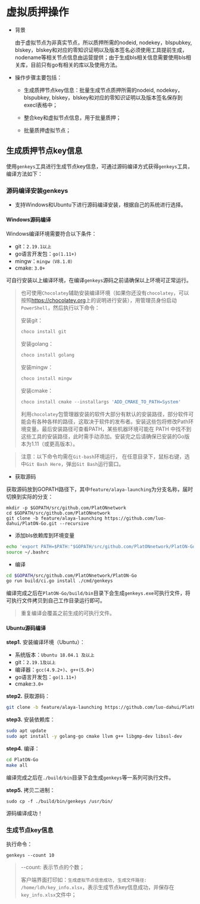 
# 虚拟质押操作
- 背景

  由于虚拟节点为非真实节点，所以质押所需的nodeid, nodekey，blspubkey, blskey，blskey和对应的零知识证明以及版本签名必须使用工具提前生成，nodename等相关节点信息由运营提供；由于生成bls相关信息需要使用bls相关库，目前只有go有相关的库以及使用方法。

- 操作步骤主要包括：

  - 生成质押节点key信息：批量生成节点质押所需的nodeid, nodekey，blspubkey, blskey，blskey和对应的零知识证明以及版本签名保存到execl表格中；
  - 整合key和虚拟节点信息，用于批量质押；

  - 批量质押虚拟节点；

## 生成质押节点key信息

使用`genkeys`工具进行生成节点key信息，可通过源码编译方式获得`genkeys`工具，编译方法如下：

### 源码编译安装genkeys

- 支持Windows和Ubuntu下进行源码编译安装，根据自己的系统进行选择。

#### Windows源码编译

Windows编译环境需要符合以下条件：

- git：`2.19.1以上`
- go语言开发包：`go(1.11+)`
- mingw：`mingw（V8.1.0）`
- cmake: `3.0+`

可自行安装以上编译环境，在编译`genkeys`源码之前请确保以上环境可正常运行。

> 也可使用`Chocolatey`辅助安装编译环境（如果你还没有`chocolatey`，可以按照<https://chocolatey.org>上的说明进行安装），用管理员身份启动`PowerShell`，然后执行以下命令：
>
> 安装git：
>
> ```powershell
> choco install git
> ```
>
> 安装golang：
>
> ```powershell
> choco install golang
> ```
>
> 安装mingw：
>
> ```powershell
> choco install mingw
> ```
>
> 安装cmake：
>
> ```powershell
> choco install cmake --installargs 'ADD_CMAKE_TO_PATH=System'
> ```
>
> 利用`chocolatey`包管理器安装的软件大部分有默认的安装路径，部分软件可能会有各种各样的路径，这取决于软件的发布者。安装这些包将修改Path环境变量。最后安装路径可查看PATH，某些机器环境可能在 PATH 中找不到这些工具的安装路径，此时需手动添加。安装完之后请确保已安装的Go版本为1.11（或更高版本）。
>

> 注意：以下命令均需在`Git-bash`环境运行， 在任意目录下，鼠标右键，选中`Git Bash Here`，弹出`Git Bash`运行窗口。

- 获取源码

获取源码放到GOPATH路径下，其中`feature/alaya-launching`为分支名称，届时切换到实际的分支：

```shell
mkdir -p $GOPATH/src/github.com/PlatONnetwork
cd $GOPATH/src/github.com/PlatONnetwork
git clone -b feature/alaya-launching https://github.com/luo-dahui/PlatON-Go.git --recursive
```

- 添加bls依赖库到环境变量

```bash
echo 'export PATH=$PATH:"$GOPATH/src/github.com/PlatONnetwork/PlatON-Go/crypto/bls/bls_win/lib"' >> ~/.bashrc
source ~/.bashrc
```

- 编译

```bash
cd $GOPATH/src/github.com/PlatONnetwork/PlatON-Go
go run build/ci.go install ./cmd/genkeys
```

编译完成之后在`PlatON-Go/build/bin`目录下会生成`genkeys.exe`可执行文件，将可执行文件拷贝到自己工作目录运行即可。

> 重复编译会覆盖之前生成的可执行文件。

#### Ubuntu源码编译

**step1.** 安装编译环境（Ubuntu）：

- 系统版本：`Ubuntu 18.04.1 及以上`
- git：`2.19.1及以上`
- 编译器：`gcc(4.9.2+)`、`g++(5.0+)`
- go语言开发包：`go(1.11+)`
- cmake:`3.0+`

**step2.** 获取源码：

```bash
git clone -b feature/alaya-launching https://github.com/luo-dahui/PlatON-Go.git --recursive
```

**step3.** 安装依赖库：

```bash
sudo apt update 
sudo apt install -y golang-go cmake llvm g++ libgmp-dev libssl-dev
```

**step4.** 编译：

```bash
cd PlatON-Go 
make all
```

编译完成之后在`./build/bin`目录下会生成`genkeys`等一系列可执行文件。

**step5.** 拷贝二进制： 

```shell
sudo cp -f ./build/bin/genkeys /usr/bin/
```

源码编译成功！



### 生成节点key信息

执行命令：

```shell
genkeys --count 10
```

> --count: 表示节点的个数；
>
> 客户端界面打印如：`生成虚拟节点信息成功, 生成文件路径: /home/ldh/key_info.xlsx`，表示生成节点key信息成功，并保存在`key_info.xlsx`文件中；